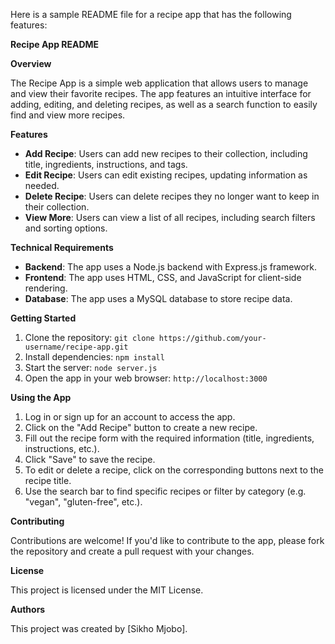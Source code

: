 Here is a sample README file for a recipe app that has the following features:

**Recipe App README**

**Overview**

The Recipe App is a simple web application that allows users to manage and view their favorite recipes. The app features an intuitive interface for adding, editing, and deleting recipes, as well as a search function to easily find and view more recipes.

**Features**

* **Add Recipe**: Users can add new recipes to their collection, including title, ingredients, instructions, and tags.
* **Edit Recipe**: Users can edit existing recipes, updating information as needed.
* **Delete Recipe**: Users can delete recipes they no longer want to keep in their collection.
* **View More**: Users can view a list of all recipes, including search filters and sorting options.

**Technical Requirements**

* **Backend**: The app uses a Node.js backend with Express.js framework.
* **Frontend**: The app uses HTML, CSS, and JavaScript for client-side rendering.
* **Database**: The app uses a MySQL database to store recipe data.

**Getting Started**

1. Clone the repository: `git clone https://github.com/your-username/recipe-app.git`
2. Install dependencies: `npm install`
3. Start the server: `node server.js`
4. Open the app in your web browser: `http://localhost:3000`

**Using the App**

1. Log in or sign up for an account to access the app.
2. Click on the "Add Recipe" button to create a new recipe.
3. Fill out the recipe form with the required information (title, ingredients, instructions, etc.).
4. Click "Save" to save the recipe.
5. To edit or delete a recipe, click on the corresponding buttons next to the recipe title.
6. Use the search bar to find specific recipes or filter by category (e.g. "vegan", "gluten-free", etc.).

**Contributing**

Contributions are welcome! If you'd like to contribute to the app, please fork the repository and create a pull request with your changes.

**License**

This project is licensed under the MIT License.

**Authors**

This project was created by [Sikho Mjobo].
